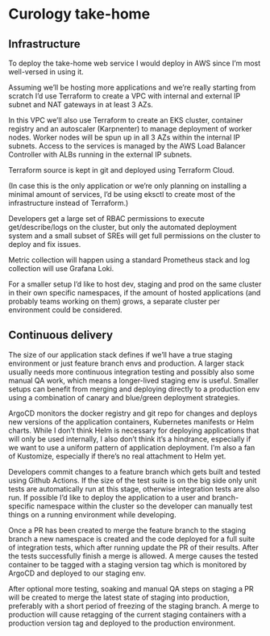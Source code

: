 # Curology take-home

## Infrastructure

To deploy the take-home web service I would deploy in AWS since I’m most well-versed in using it.

Assuming we’ll be hosting more applications and we’re really starting from scratch I’d use Terraform to create a VPC with internal and external IP subnet and NAT gateways in at least 3 AZs.

In this VPC we’ll also use Terraform to create an EKS cluster, container registry and an autoscaler  (Karpnenter) to manage deployment of worker nodes. Worker nodes will be spun up in all 3 AZs within the internal IP subnets.
Access to the services is managed by the AWS Load Balancer Controller with ALBs running in the external IP subnets.

Terraform source is kept in git and deployed using Terraform Cloud.

(In case this is the only application or we’re only planning on installing a minimal amount of services, I’d be using eksctl to create most of the infrastructure instead of Terraform.)

Developers get a large set of RBAC permissions to execute get/describe/logs on the cluster, but only the automated deployment system and a small subset of SREs will get full permissions on the cluster to deploy and fix issues.

Metric collection will happen using a standard Prometheus stack and log collection will use Grafana Loki.

For a smaller setup I’d like to host dev, staging and prod on the same cluster in their own specific namespaces, if the amount of hosted applications (and probably teams working on them) grows, a separate cluster per environment could be considered. 

## Continuous delivery

The size of our application stack defines if we’ll have a true staging environment or just feature branch envs and production. A larger stack usually needs more continuous integration testing and possibly also some manual QA work, which means a longer-lived staging env is useful. Smaller setups can benefit from merging and deploying directly to a production env using a combination of canary and blue/green deployment strategies.

ArgoCD monitors the docker registry and git repo for changes and deploys new versions of the application containers, Kubernetes manifests or Helm charts. While I don’t think Helm is necessary for deploying applications that will only be used internally, I also don’t think it’s a hindrance, especially if we want to use a uniform pattern of application deployment. I’m also a fan of Kustomize, especially if there’s no real attachment to Helm yet.

Developers commit changes to a feature branch which gets built and tested using Github Actions. If the size of the test suite is on the big side only unit tests are automatically run at this stage, otherwise integration tests are also run. If possible I’d like to deploy the application to a user and branch-specific namespace within the cluster so the developer can manually test things on a running environment while developing.

Once a PR has been created to merge the feature branch to the staging branch a new namespace is created and the code deployed for a full suite of integration tests, which after running update the PR of their results. After the tests successfully finish a merge is allowed. A merge causes the tested container to be tagged with a staging version tag which is monitored by ArgoCD and deployed to our staging env.

After optional more testing, soaking and manual QA steps on staging a PR will be created to merge the latest state of staging into production, preferably with a short period of freezing of the staging branch.
A merge to production will cause retagging of the current staging containers with a production version tag and deployed to the production environment.
